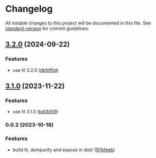 # Changelog

All notable changes to this project will be documented in this file. See [standard-version](https://github.com/conventional-changelog/standard-version) for commit guidelines.

## [3.2.0](https://github.com/tirithen/lit-min/compare/v3.1.0...v3.2.0) (2024-09-22)


### Features

* use lit 3.2.0 ([dbfdf0d](https://github.com/tirithen/lit-min/commit/dbfdf0db8209fb8940ca12db07dbf657a9d27e32))

## [3.1.0](https://github.com/tirithen/lit-min/compare/v0.0.2...v3.1.0) (2023-11-22)


### Features

* use lit 3.1.0 ([bd0b5f9](https://github.com/tirithen/lit-min/commit/bd0b5f984a0e9f9c37e963b5dbc88afb24b4a9fa))

### 0.0.2 (2023-10-18)


### Features

* build lit, dompurify and expose in dist/ ([97bfeeb](https://github.com/tirithen/lit-min/commit/97bfeeb5ff2809fced43dbc969855717a91b1702))
